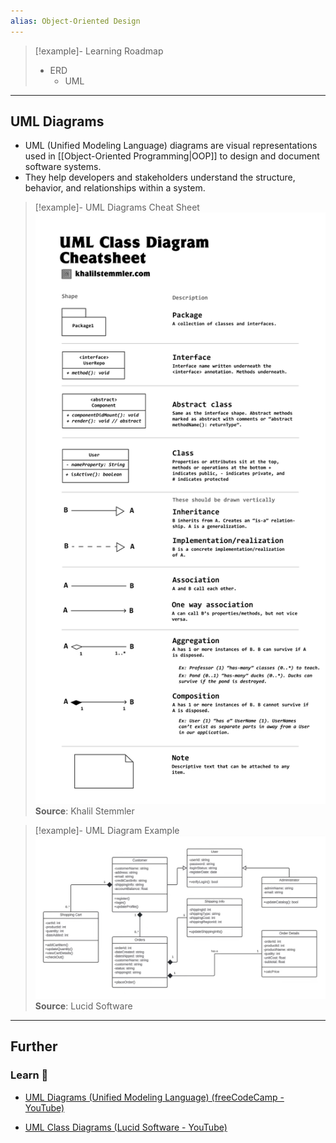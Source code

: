 ```yaml
---
alias: Object-Oriented Design
---
```


> [!example]- Learning Roadmap
> - ERD
>     - UML

---
## UML Diagrams

- UML (Unified Modeling Language) diagrams are visual representations used in [[Object-Oriented Programming|OOP]] to design and document software systems. 
- They help developers and stakeholders understand the structure, behavior, and relationships within a system.

> [!example]- UML Diagrams Cheat Sheet
> ![UML](assets/images/ood.uml-diagrams.png)
> **Source**: Khalil Stemmler

> [!example]- UML Diagram Example
> ![UML](assets/images/ood.uml-diagrams-example.png)
> **Source**: Lucid Software

---
## Further

### Learn 🧠

- [UML Diagrams (Unified Modeling Language) (freeCodeCamp - YouTube)](https://www.youtube.com/watch?v=WnMQ8HlmeXc)

- [UML Class Diagrams (Lucid Software - YouTube)](https://www.youtube.com/watch?v=6XrL5jXmTwM)